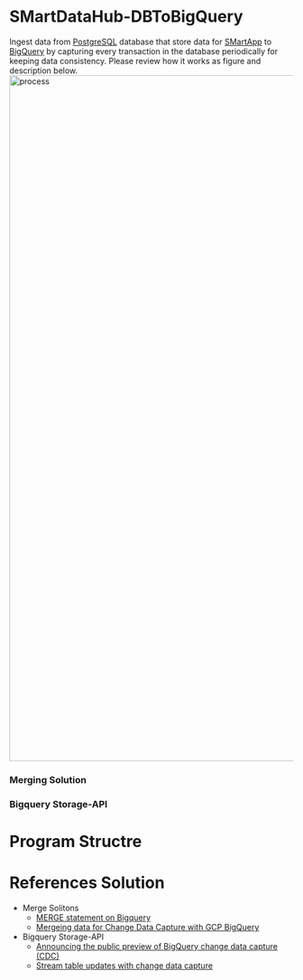 # SMartDataHub-DBToBigQuery
Ingest data from [PostgreSQL](https://www.postgresql.org/) database that store  data for [SMartApp](https://github.com/technqvi/SMartApp)  to [BigQuery](https://cloud.google.com/bigquery?hl=en) by capturing every transaction in the database periodically for keeping data consistency. Please review how it works as figure and description below.
 <img width="1214" alt="process" src="https://github.com/technqvi/SMartDataHub-DBToBigQuery/assets/38780060/9807ceb9-fb0c-47b8-9015-37e668223dd0">
### Merging Solution
### Bigquery Storage-API



# Program Structre


# References Solution
* Merge Solitons
  * [MERGE statement on Bigquery](https://cloud.google.com/bigquery/docs/using-dml-with-partitioned-tables#using_a_merge_statement)
  * [Mergeing data for Change Data Capture with GCP BigQuery](https://nileshk611.medium.com/change-data-capture-with-gcp-bigquery-6b09aec400bc)
* Bigquery Storage-API
  * [Announcing the public preview of BigQuery change data capture (CDC)](https://cloud.google.com/blog/products/data-analytics/bigquery-gains-change-data-capture-functionality)
  * [Stream table updates with change data capture](https://cloud.google.com/bigquery/docs/change-data-capture)
